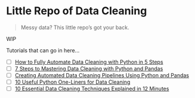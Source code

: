 # Little Repo of Data Cleaning
> Messy data? This little repo’s got your back.

WIP

Tutorials that can go in here...
- [ ] [How to Fully Automate Data Cleaning with Python in 5 Steps](https://www.kdnuggets.com/how-to-fully-automate-data-cleaning-with-python-in-5-steps)
- [ ] [7 Steps to Mastering Data Cleaning with Python and Pandas](https://www.kdnuggets.com/7-steps-to-mastering-data-cleaning-with-python-and-pandas)
- [ ] [Creating Automated Data Cleaning Pipelines Using Python and Pandas](https://www.kdnuggets.com/creating-automated-data-cleaning-pipelines-using-python-and-pandas)
- [ ] [10 Useful Python One-Liners for Data Cleaning](https://www.kdnuggets.com/10-useful-python-one-liners-for-data-cleaning)
- [ ] [10 Essential Data Cleaning Techniques Explained in 12 Minutes](https://www.kdnuggets.com/10-essential-data-cleaning-techniques-explained-in-12-minutes)
